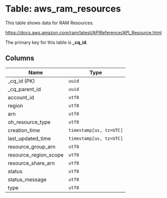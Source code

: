 # Table: aws_ram_resources

This table shows data for RAM Resources.

https://docs.aws.amazon.com/ram/latest/APIReference/API_Resource.html

The primary key for this table is **_cq_id**.

## Columns

| Name          | Type          |
| ------------- | ------------- |
|_cq_id (PK)|`uuid`|
|_cq_parent_id|`uuid`|
|account_id|`utf8`|
|region|`utf8`|
|arn|`utf8`|
|oh_resource_type|`utf8`|
|creation_time|`timestamp[us, tz=UTC]`|
|last_updated_time|`timestamp[us, tz=UTC]`|
|resource_group_arn|`utf8`|
|resource_region_scope|`utf8`|
|resource_share_arn|`utf8`|
|status|`utf8`|
|status_message|`utf8`|
|type|`utf8`|